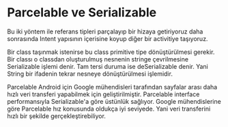 # Parcelable ve Serializable

Bu iki yöntem ile referans tipleri parçalayıp bir hizaya getiriyoruz daha sonrasında Intent yapısının içerisine koyup diğer bir activitiye taşıyoruz.

Bir class taşınmak istenirse bu class primitive tipe dönüştürülmesi gerekir. Bir classı o classdan oluşturulmuş nesnenin stringe 
çevrilmesine Serializable işlemi denir. Tam tersi duruma ise deSerializable denir. Yani String bir ifadenin tekrar nesneye dönüştürülmesi işlemidir.

Parcelable Android için Google mühendisleri tarafından sayfalar arası daha hızlı veri transferi yapabilmek için geliştirilmiştir. 
Parcelable interface performansıyla Serializable'a göre üstünlük sağlıyor. Google mühendislerine göre Parcelable hız 
konusunda oldukça iyi seviyede. Yani veri transferini hızlı bir şekilde gerçekleştirebiliyor.
